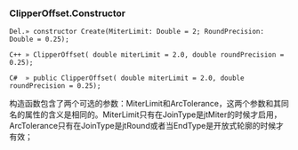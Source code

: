 ### **ClipperOffset.Constructor**

```
Del.» constructor Create(MiterLimit: Double = 2; RoundPrecision: Double = 0.25);

C++ » ClipperOffset( double miterLimit = 2.0, double roundPrecision = 0.25);

C#  » public ClipperOffset( double miterLimit = 2.0, double roundPrecision = 0.25);
```

构造函数包含了两个可选的参数：MiterLimit和ArcTolerance，这两个参数和其同名的属性的含义是相同的。MiterLimit只有在JoinType是jtMiter的时候才启用，ArcTolerance只有在JoinType是jtRound或者当EndType是开放式轮廓的时候才有效；
